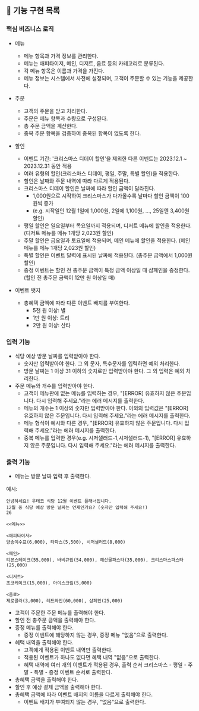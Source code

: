 ## 📝 기능 구현 목록

### 핵심 비즈니스 로직
- 메뉴
  - 메뉴 항목과 가격 정보를 관리한다.
  - 메뉴는 애피타이저, 메인, 디저트, 음료 등의 카테고리로 분류된다.
  - 각 메뉴 항목은 이름과 가격을 가진다.
  - 메뉴 정보는 시스템에서 사전에 설정되며, 고객이 주문할 수 있는 기능을 제공한다.
  
- 주문 
  - 고객의 주문을 받고 처리한다.
  - 주문은 메뉴 항목과 수량으로 구성된다.
  - 총 주문 금액을 계산한다.
  - 중복 주문 항목을 검증하여 중복된 항목이 없도록 한다.

- 할인
  - 이벤트 기간: '크리스마스 디데이 할인'을 제외한 다른 이벤트는 2023.12.1 ~ 2023.12.31 동안 적용
  - 여러 유형의 할인(크리스마스 디데이, 평일, 주말, 특별 할인)을 적용한다.
  - 할인은 날짜와 주문 내역에 따라 다르게 적용된다.
  - 크리스마스 디데이 할인은 날짜에 따라 할인 금액이 달라진다.
    - 1,000원으로 시작하여 크리스마스가 다가올수록 날마다 할인 금액이 100원씩 증가
    - (e.g. 시작일인 12월 1일에 1,000원, 2일에 1,100원, ..., 25일엔 3,400원 할인)
  - 평일 할인은 일요일부터 목요일까지 적용되며, 디저트 메뉴에 할인을 적용한다. (디저트 메뉴를 메뉴 1개당 2,023원 할인)
  - 주말 할인은 금요일과 토요일에 적용되며, 메인 메뉴에 할인을 적용한다. (메인 메뉴를 메뉴 1개당 2,023원 할인)
  - 특별 할인은 이벤트 달력에 표시된 날짜에 적용된다. (총주문 금액에서 1,000원 할인)
  - 증정 이벤트는 할인 전 총주문 금액이 특정 금액 이상일 때 샴페인을 증정한다. (할인 전 총주문 금액이 12만 원 이상일 때)

- 이벤트 뱃지
  - 총혜택 금액에 따라 다른 이벤트 배지를 부여한다.
    - 5천 원 이상: 별
    - 1만 원 이상: 트리
    - 2만 원 이상: 산타

### 입력 기능
- 식당 예상 방문 날짜를 입력받아야 한다.
  - 숫자만 입력받아야 한다. 그 외 문자, 특수문자를 입력하면 예외 처리한다.
  - 방문 날짜는 1 이상 31 이하의 숫자로만 입력받아야 한다. 그 외 입력은 예외 처리한다.
- 주문 메뉴와 개수를 입력받아야 한다.
  - 고객이 메뉴판에 없는 메뉴를 입력하는 경우, "[ERROR] 유효하지 않은 주문입니다. 다시 입력해 주세요."라는 에러 메시지를 출력한다. 
  - 메뉴의 개수는 1 이상의 숫자만 입력받아야 한다. 이외의 입력값은 "[ERROR] 유효하지 않은 주문입니다. 다시 입력해 주세요."라는 에러 메시지를 출력한다.
  - 메뉴 형식이 예시와 다른 경우, "[ERROR] 유효하지 않은 주문입니다. 다시 입력해 주세요."라는 에러 메시지를 출력한다.
  - 중복 메뉴를 입력한 경우(e.g. 시저샐러드-1,시저샐러드-1), "[ERROR] 유효하지 않은 주문입니다. 다시 입력해 주세요."라는 에러 메시지를 출력한다.

### 출력 기능
- 메뉴는 방문 날짜 입력 후 출력한다.

예시:
```
안녕하세요! 우테코 식당 12월 이벤트 플래너입니다.
12월 중 식당 예상 방문 날짜는 언제인가요? (숫자만 입력해 주세요!)
26

<<메뉴>>

<애피타이저>
양송이수프(6,000), 타파스(5,500), 시저샐러드(8,000)

<메인>
티본스테이크(55,000), 바비큐립(54,000), 해산물파스타(35,000), 크리스마스파스타(25,000)

<디저트>
초코케이크(15,000), 아이스크림(5,000)

<음료>
제로콜라(3,000), 레드와인(60,000), 샴페인(25,000)
```
- 고객이 주문한 주문 메뉴를 출력해야 한다.
- 할인 전 총주문 금액을 출력해야 한다.
- 증정 메뉴를 출력해야 한다.
  - 증정 이벤트에 해당하지 않는 경우, 증정 메뉴 "없음"으로 출력한다.
- 혜택 내역을 출력해야 한다.
    - 고객에게 적용된 이벤트 내역만 출력한다.
    - 적용된 이벤트가 하나도 없다면 혜택 내역 "없음"으로 출력한다.
    - 혜택 내역에 여러 개의 이벤트가 적용된 경우, 출력 순서 크리스마스 - 평일 - 주말 - 특별 - 증정 이벤트 순서로 출력한다.
- 총혜택 금액을 출력해야 한다.
- 할인 후 예상 결제 금액을 출력해야 한다.
- 총혜택 금액에 따라 이벤트 배지의 이름을 다르게 출력해야 한다.
  - 이벤트 배지가 부여되지 않는 경우, "없음"으로 출력한다.
